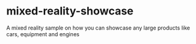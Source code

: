 # mixed-reality-showcase
A mixed reality sample on how you can showcase any large products like cars, equipment and engines

